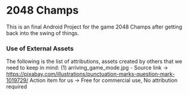 # 2048 Champs

This is an final Android Project for the game 2048 Champs after getting back into the swing of things.

### Use of External Assets
The following is the list of attributions, assets created by others that we need to keep in mind:
(1) arriving_game_mode.jpg - 
Source link -> https://pixabay.com/illustrations/punctuation-marks-question-mark-1019729/
Action item for us -> Free for commercial use, No attribution required